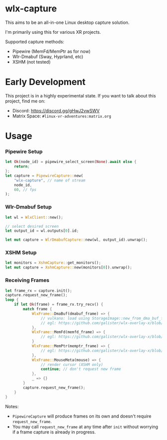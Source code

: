 # wlx-capture

This aims to be an all-in-one Linux desktop capture solution.

I'm primarily using this for various XR projects.

Supported capture methods:
- Pipewire (MemFd/MemPtr as for now)
- Wlr-Dmabuf (Sway, Hyprland, etc)
- XSHM (not tested)

# Early Development

This project is in a highly experimental state. If you want to talk about this project, find me on:

- Discord: https://discord.gg/gHwJ2vwSWV
- Matrix Space: `#linux-vr-adventures:matrix.org`

# Usage

### Pipewire Setup
```rust
let Ok(node_id) = pipewire_select_screen(None).await else {
    return;
};
let capture = PipewireCapture::new(
    "wlx-capture", // name of stream
    node_id,
    60, // fps
);
```

### Wlr-Dmabuf Setup
```rust
let wl = WlxClient::new();

// select desired screen
let output_id = wl.outputs[0].id;

let mut capture = WlrDmabufCapture::new(wl, output_id).unwrap();
```


### XSHM Setup
```rust
let monitors = XshmCapture::get_monitors();
let mut capture = XshmCapture::new(monitors[0]).unwrap();
```


### Receiving Frames
```rust
let frame_rx = capture.init();
capture.request_new_frame();
loop {
    if let Ok(frame) = frame_rx.try_recv() {
        match frame {
            WlxFrame::DmaBuf(dmabuf_frame) => {
                // vulkano: load using StorageImage::new_from_dma_buf_fd
                // egl: https://github.com/galister/wlx-overlay-x/blob/04f5e90cf8248705010beaf35aed3cf22f0e62c1/src/desktop/frame.rs#L255
            },
            WlxFrame::MemFd(memfd_frame) => {
                // egl: https://github.com/galister/wlx-overlay-x/blob/04f5e90cf8248705010beaf35aed3cf22f0e62c1/src/desktop/frame.rs#L207
            }
            WlxFrame::MemPtr(memptr_frame) => {
                // egl: https://github.com/galister/wlx-overlay-x/blob/04f5e90cf8248705010beaf35aed3cf22f0e62c1/src/desktop/frame.rs#L185
            },
            WlxFrame::MouseMeta(mouse) => {
                // render cursor (XSHM only)
                continue; // don't request new frame
            },
            _ => {}
        }
        capture.request_new_frame();
    }
}

```

Notes: 
- `PipewireCapture` will produce frames on its own and doesn't require `request_new_frame`.
- You may call `request_new_frame` at any time after `init` without worrying if a frame capture is already in progress.

